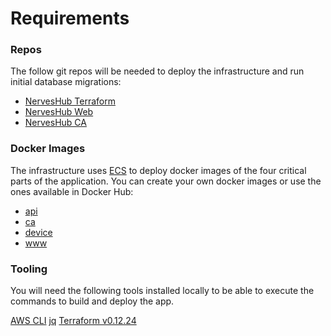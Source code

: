 # Requirements

### Repos

The follow git repos will be needed to deploy the infrastructure and run initial database migrations:

- [NervesHub Terraform](https://github.com/nerves-hub/terraform)
- [NervesHub Web](https://github.com/nerves-hub/nerves_hub_web)
- [NervesHub CA](https://github.com/nerves-hub/nerves_hub_ca)

### Docker Images

The infrastructure uses [ECS](https://aws.amazon.com/ecs/) to deploy docker images of the four critical parts of the application. You can create your own docker images or use the ones available in Docker Hub:

- [api](https://hub.docker.com/layers/nerveshub/nerves_hub_api/latest/images/sha256-1bed6ac9343da9b4cebbdc509baa2f5090329397d38acd8892e17b33bde694bb)
- [ca](https://hub.docker.com/layers/nerveshub/nerves_hub_ca/latest/images/sha256-17408ca7c852921d53d66e8e5b08e233d4d1f6e65b7e25947d98880c94c6df03)
- [device](https://hub.docker.com/layers/nerveshub/nerves_hub_device/latest/images/sha256-011e4168da8ea3654f69dc39e33a4b42456656b6e505c7cc51dca145831231fa)
- [www](https://hub.docker.com/layers/nerveshub/nerves_hub_www/latest/images/sha256-fad8af8ec5dc4a76c756eb856baff5fd2f262634d5378c70bd5c9da14e132d37)

### Tooling

You will need the following tools installed locally to be able to execute the commands to build and deploy the app.

[AWS CLI](https://docs.aws.amazon.com/cli/latest/userguide/cli-chap-install.html)
[jq](https://stedolan.github.io/jq/download/)
[Terraform v0.12.24](https://releases.hashicorp.com/terraform/0.12.24/)
